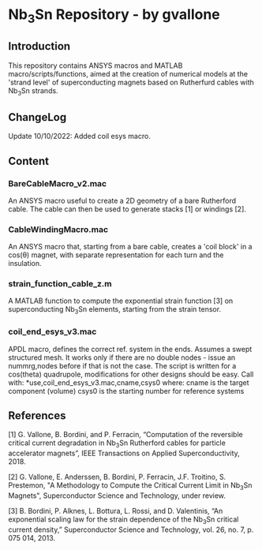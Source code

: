 # Nb<sub>3</sub>Sn Repository - by gvallone
## Introduction
This repository contains ANSYS macros and MATLAB macro/scripts/functions, aimed at the creation of numerical models at the 'strand level' of superconducting magnets based on Rutherfurd cables with Nb<sub>3</sub>Sn strands.

## ChangeLog
Update 10/10/2022:
Added coil esys macro.

## Content
### BareCableMacro_v2.mac
An ANSYS macro useful to create a 2D geometry of a bare Rutherford cable. The cable can then be used to generate stacks [1] or windings [2].

### CableWindingMacro.mac
An ANSYS macro that, starting from a bare cable, creates a 'coil block' in a cos(&theta;) magnet, with separate representation for each turn and the insulation.

### strain_function_cable_z.m
A MATLAB function to compute the exponential strain function [3] on superconducting Nb<sub>3</sub>Sn elements, starting from the strain tensor.

### coil_end_esys_v3.mac

APDL macro, defines the correct ref. system in the ends. Assumes a swept structured mesh. It works only if there are no double nodes - issue an nummrg,nodes before if that is not the case. The script is written for a cos(theta) quadrupole, modifications for other designs should be easy.
Call with:
*use,coil_end_esys_v3.mac,cname,csys0
where:
cname is the target component (volume)
csys0 is the starting number for reference systems

## References
[1] G. Vallone, B. Bordini, and P. Ferracin, “Computation of the reversible critical current degradation in Nb<sub>3</sub>Sn Rutherford cables for particle accelerator magnets”, IEEE Transactions on Applied Superconductivity, 2018.

[2] G. Vallone, E. Anderssen, B. Bordini, P. Ferracin, J.F. Troitino, S. Prestemon, "A Methodology to Compute the Critical Current Limit in Nb<sub>3</sub>Sn Magnets", Superconductor Science and Technology, under review. 

[3] B. Bordini, P. Alknes, L. Bottura, L. Rossi, and D. Valentinis, “An exponential scaling law for the strain dependence of the Nb<sub>3</sub>Sn critical current density,” Superconductor Science and Technology, vol. 26, no. 7, p. 075 014, 2013.
